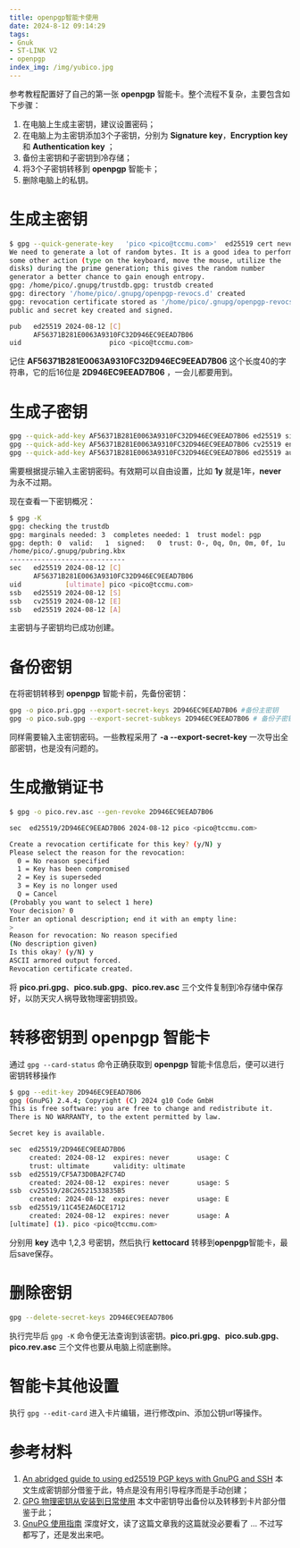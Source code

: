 ```yaml
---
title: openpgp智能卡使用
date: 2024-8-12 09:14:29
tags:
- Gnuk
- ST-LINK V2
- openpgp
index_img: /img/yubico.jpg
---
```


参考教程配置好了自己的第一张 **openpgp** 智能卡。整个流程不复杂，主要包含如下步骤：

1. 在电脑上生成主密钥，建议设置密码；
2. 在电脑上为主密钥添加3个子密钥，分别为 **Signature key**，**Encryption key** 和 **Authentication key** ；
3. 备份主密钥和子密钥到冷存储；
4. 将3个子密钥转移到 **openpgp** 智能卡；
5. 删除电脑上的私钥。

# 生成主密钥
```bash
$ gpg --quick-generate-key   'pico <pico@tccmu.com>'  ed25519 cert never
We need to generate a lot of random bytes. It is a good idea to perform
some other action (type on the keyboard, move the mouse, utilize the
disks) during the prime generation; this gives the random number
generator a better chance to gain enough entropy.
gpg: /home/pico/.gnupg/trustdb.gpg: trustdb created
gpg: directory '/home/pico/.gnupg/openpgp-revocs.d' created
gpg: revocation certificate stored as '/home/pico/.gnupg/openpgp-revocs.d/AF56371B281E0063A9310FC32D946EC9EEAD7B06.rev'
public and secret key created and signed.

pub   ed25519 2024-08-12 [C]
      AF56371B281E0063A9310FC32D946EC9EEAD7B06
uid                      pico <pico@tccmu.com>
```

记住 **AF56371B281E0063A9310FC32D946EC9EEAD7B06** 这个长度40的字符串，它的后16位是 **2D946EC9EEAD7B06** ，一会儿都要用到。
# 生成子密钥
```bash
gpg --quick-add-key AF56371B281E0063A9310FC32D946EC9EEAD7B06 ed25519 sign never
gpg --quick-add-key AF56371B281E0063A9310FC32D946EC9EEAD7B06 cv25519 encr never
gpg --quick-add-key AF56371B281E0063A9310FC32D946EC9EEAD7B06 ed25519 auth never
```

需要根据提示输入主密钥密码。有效期可以自由设置，比如 **1y** 就是1年，**never** 为永不过期。

现在查看一下密钥概况：

```bash
$ gpg -K
gpg: checking the trustdb
gpg: marginals needed: 3  completes needed: 1  trust model: pgp
gpg: depth: 0  valid:   1  signed:   0  trust: 0-, 0q, 0n, 0m, 0f, 1u
/home/pico/.gnupg/pubring.kbx
-----------------------------
sec   ed25519 2024-08-12 [C]
      AF56371B281E0063A9310FC32D946EC9EEAD7B06
uid           [ultimate] pico <pico@tccmu.com>
ssb   ed25519 2024-08-12 [S]
ssb   cv25519 2024-08-12 [E]
ssb   ed25519 2024-08-12 [A]
```
主密钥与子密钥均已成功创建。

# 备份密钥
在将密钥转移到 **openpgp** 智能卡前，先备份密钥：

```bash
gpg -o pico.pri.gpg --export-secret-keys 2D946EC9EEAD7B06 #备份主密钥
gpg -o pico.sub.gpg --export-secret-subkeys 2D946EC9EEAD7B06 # 备份子密钥
```
同样需要输入主密钥密码。一些教程采用了 **-a --export-secret-key** 一次导出全部密钥，也是没有问题的。

# 生成撤销证书
```bash
$ gpg -o pico.rev.asc --gen-revoke 2D946EC9EEAD7B06

sec  ed25519/2D946EC9EEAD7B06 2024-08-12 pico <pico@tccmu.com>

Create a revocation certificate for this key? (y/N) y
Please select the reason for the revocation:
  0 = No reason specified
  1 = Key has been compromised
  2 = Key is superseded
  3 = Key is no longer used
  Q = Cancel
(Probably you want to select 1 here)
Your decision? 0
Enter an optional description; end it with an empty line:
>
Reason for revocation: No reason specified
(No description given)
Is this okay? (y/N) y
ASCII armored output forced.
Revocation certificate created.
```

将 **pico.pri.gpg**、**pico.sub.gpg**、**pico.rev.asc** 三个文件复制到冷存储中保存好，以防天灾人祸导致物理密钥损毁。

# 转移密钥到 openpgp 智能卡
通过 `gpg --card-status` 命令正确获取到 **openpgp** 智能卡信息后，便可以进行密钥转移操作
```bash
$ gpg --edit-key 2D946EC9EEAD7B06
gpg (GnuPG) 2.4.4; Copyright (C) 2024 g10 Code GmbH
This is free software: you are free to change and redistribute it.
There is NO WARRANTY, to the extent permitted by law.

Secret key is available.

sec  ed25519/2D946EC9EEAD7B06
     created: 2024-08-12  expires: never       usage: C
     trust: ultimate      validity: ultimate
ssb  ed25519/CF5A73D0BA2FC74D
     created: 2024-08-12  expires: never       usage: S
ssb  cv25519/28C26521533835B5
     created: 2024-08-12  expires: never       usage: E
ssb  ed25519/11C45E2A6DCE1712
     created: 2024-08-12  expires: never       usage: A
[ultimate] (1). pico <pico@tccmu.com>
```

分别用 **key** 选中 1,2,3 号密钥，然后执行 **kettocard** 转移到**openpgp**智能卡，最后save保存。

# 删除密钥
```bash
gpg --delete-secret-keys 2D946EC9EEAD7B06
```

执行完毕后 `gpg -K` 命令便无法查询到该密钥。**pico.pri.gpg**、**pico.sub.gpg**、**pico.rev.asc** 三个文件也要从电脑上彻底删除。

# 智能卡其他设置
执行 `gpg --edit-card` 进入卡片编辑，进行修改pin、添加公钥url等操作。

# 参考材料
1. [An abridged guide to using ed25519 PGP keys with GnuPG and SSH](https://musigma.blog/2021/05/09/gpg-ssh-ed25519.html) 本文生成密钥部分借鉴于此，特点是没有用引导程序而是手动创建；
2. [GPG 物理密钥从安装到日常使用](https://blog.lamgc.moe/2021/02/26/gpg-smart-card-from-installation-to-use-tutorial/) 本文中密钥导出备份以及转移到卡片部分借鉴于此；
3. [GnuPG 使用指南](https://blog.moe233.net/posts/18974f8b/) 深度好文，读了这篇文章我的这篇就没必要看了 ... 不过写都写了，还是发出来吧。